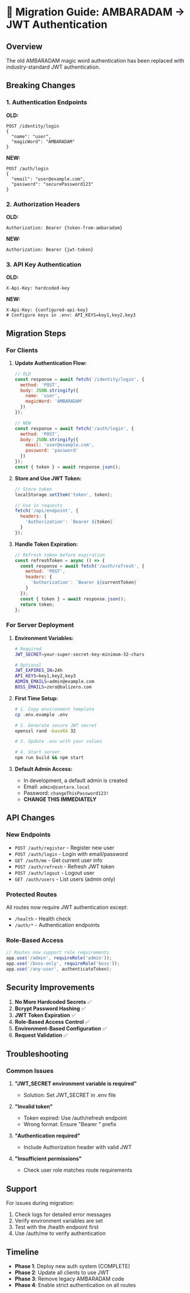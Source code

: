 # 🔄 Migration Guide: AMBARADAM → JWT Authentication

## Overview
The old AMBARADAM magic word authentication has been replaced with industry-standard JWT authentication.

## Breaking Changes

### 1. Authentication Endpoints

**OLD:**
```
POST /identity/login
{
  "name": "user",
  "magicWord": "AMBARADAM"
}
```

**NEW:**
```
POST /auth/login
{
  "email": "user@example.com",
  "password": "securePassword123"
}
```

### 2. Authorization Headers

**OLD:**
```
Authorization: Bearer {token-from-ambaradam}
```

**NEW:**
```
Authorization: Bearer {jwt-token}
```

### 3. API Key Authentication

**OLD:**
```
X-Api-Key: hardcoded-key
```

**NEW:**
```
X-Api-Key: {configured-api-key}
# Configure keys in .env: API_KEYS=key1,key2,key3
```

## Migration Steps

### For Clients

1. **Update Authentication Flow:**
   ```javascript
   // OLD
   const response = await fetch('/identity/login', {
     method: 'POST',
     body: JSON.stringify({
       name: 'user',
       magicWord: 'AMBARADAM'
     })
   });
   
   // NEW
   const response = await fetch('/auth/login', {
     method: 'POST',
     body: JSON.stringify({
       email: 'user@example.com',
       password: 'password'
     })
   });
   const { token } = await response.json();
   ```

2. **Store and Use JWT Token:**
   ```javascript
   // Store token
   localStorage.setItem('token', token);
   
   // Use in requests
   fetch('/api/endpoint', {
     headers: {
       'Authorization': `Bearer ${token}`
     }
   });
   ```

3. **Handle Token Expiration:**
   ```javascript
   // Refresh token before expiration
   const refreshToken = async () => {
     const response = await fetch('/auth/refresh', {
       method: 'POST',
       headers: {
         'Authorization': `Bearer ${currentToken}`
       }
     });
     const { token } = await response.json();
     return token;
   };
   ```

### For Server Deployment

1. **Environment Variables:**
   ```bash
   # Required
   JWT_SECRET=your-super-secret-key-minimum-32-chars
   
   # Optional
   JWT_EXPIRES_IN=24h
   API_KEYS=key1,key2,key3
   ADMIN_EMAILS=admin@example.com
   BOSS_EMAILS=zero@balizero.com
   ```

2. **First Time Setup:**
   ```bash
   # 1. Copy environment template
   cp .env.example .env
   
   # 2. Generate secure JWT secret
   openssl rand -base64 32
   
   # 3. Update .env with your values
   
   # 4. Start server
   npm run build && npm start
   ```

3. **Default Admin Access:**
   - In development, a default admin is created
   - Email: `admin@zantara.local`
   - Password: `changeThisPassword123!`
   - **CHANGE THIS IMMEDIATELY**

## API Changes

### New Endpoints

- `POST /auth/register` - Register new user
- `POST /auth/login` - Login with email/password
- `GET /auth/me` - Get current user info
- `POST /auth/refresh` - Refresh JWT token
- `POST /auth/logout` - Logout user
- `GET /auth/users` - List users (admin only)

### Protected Routes

All routes now require JWT authentication except:
- `/health` - Health check
- `/auth/*` - Authentication endpoints

### Role-Based Access

```javascript
// Routes now support role requirements
app.use('/admin', requireRole('admin'));
app.use('/boss-only', requireRole('boss'));
app.use('/any-user', authenticateToken);
```

## Security Improvements

1. **No More Hardcoded Secrets** ✅
2. **Bcrypt Password Hashing** ✅
3. **JWT Token Expiration** ✅
4. **Role-Based Access Control** ✅
5. **Environment-Based Configuration** ✅
6. **Request Validation** ✅

## Troubleshooting

### Common Issues

1. **"JWT_SECRET environment variable is required"**
   - Solution: Set JWT_SECRET in .env file

2. **"Invalid token"**
   - Token expired: Use /auth/refresh endpoint
   - Wrong format: Ensure "Bearer " prefix

3. **"Authentication required"**
   - Include Authorization header with valid JWT

4. **"Insufficient permissions"**
   - Check user role matches route requirements

## Support

For issues during migration:
1. Check logs for detailed error messages
2. Verify environment variables are set
3. Test with the /health endpoint first
4. Use /auth/me to verify authentication

## Timeline

- **Phase 1**: Deploy new auth system (COMPLETE)
- **Phase 2**: Update all clients to use JWT
- **Phase 3**: Remove legacy AMBARADAM code
- **Phase 4**: Enable strict authentication on all routes